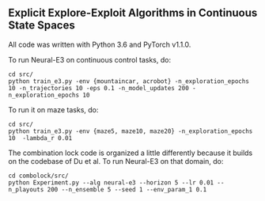 ## Explicit Explore-Exploit Algorithms in Continuous State Spaces

All code was written with Python 3.6 and PyTorch v1.1.0.

To run Neural-E3 on continuous control tasks, do:

```
cd src/
python train_e3.py -env {mountaincar, acrobot} -n_exploration_epochs 10 -n_trajectories 10 -eps 0.1 -n_model_updates 200 -n_exploration_epochs 10 
```

To run it on maze tasks, do:

```
cd src/
python train_e3.py -env {maze5, maze10, maze20} -n_exploration_epochs 10  -lambda_r 0.01
```

The combination lock code is organized a little differently because it builds on the codebase of Du et al.
To run Neural-E3 on that domain, do:

```
cd combolock/src/
python Experiment.py --alg neural-e3 --horizon 5 --lr 0.01 --n_playouts 200 --n_ensemble 5 --seed 1 --env_param_1 0.1 
```








